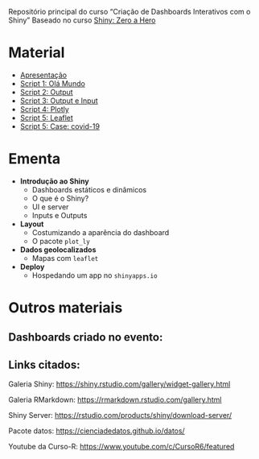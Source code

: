 
Repositório principal do curso “Criação de Dashboards Interativos com o
Shiny” Baseado no curso [Shiny: Zero a
Hero](https://curso-r.github.io/latinr-shiny/)

# Material

  - [Apresentação](https://predict-icmc.github.io/predict-shiny/slides/slides_latinr_shiny_zero_to_hero.html)
  - [Script 1: Olá
    Mundo](https://predict-icmc.github.io/predict-shiny/scripts/01-ola-mundo.R)
  - [Script 2:
    Output](https://predict-icmc.github.io/predict-shiny/scripts/02-output.R)
  - [Script 3: Output e
    Input](https://predict-icmc.github.io/predict-shiny/scripts/03-output-input.R)
  - [Script 4:
    Plotly](https://predict-icmc.github.io/predict-shiny/scripts/04-plotly.R)
  - [Script 5:
    Leaflet](https://predict-icmc.github.io/predict-shiny/scripts/05-leaflet.R)
  - [Script 5: Case:
    covid-19](https://predict-icmc.github.io/predict-shiny/scripts/06-covid-19.R)

# Ementa

  - **Introdução ao Shiny**
      - Dashboards estáticos e dinâmicos
      - O que é o Shiny?
      - UI e server
      - Inputs e Outputs
  - **Layout**
      - Costumizando a aparência do dashboard
      - O pacote `plot_ly`
  - **Dados geolocalizados**
      - Mapas com `leaflet`
  - **Deploy**
      - Hospedando um app no `shinyapps.io`

# Outros materiais

## Dashboards criado no evento:

## Links citados:

Galeria Shiny: <https://shiny.rstudio.com/gallery/widget-gallery.html>

Galeria RMarkdown: <https://rmarkdown.rstudio.com/gallery.html>

Shiny Server: <https://rstudio.com/products/shiny/download-server/>

Pacote datos: <https://cienciadedatos.github.io/datos/>

Youtube da Curso-R: <https://www.youtube.com/c/CursoR6/featured>
